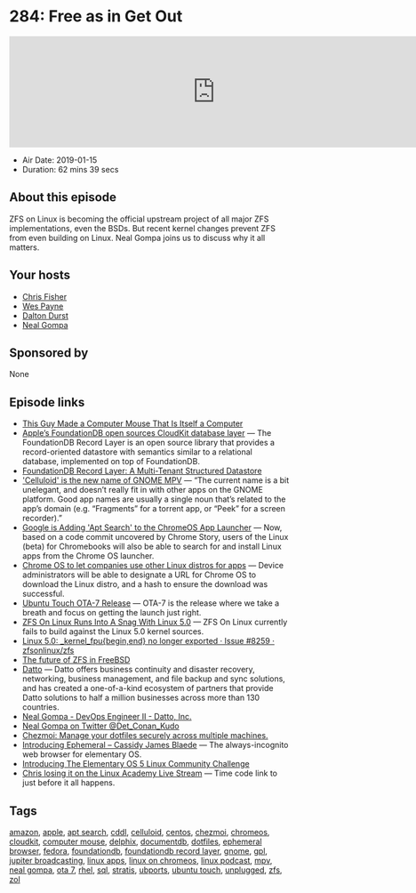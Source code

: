 # 284: Free as in Get Out

<iframe src="https://player.fireside.fm/v2/RUkczH-V+EkJhLE24?theme=dark" width="740" height="200" frameborder="0" scrolling="no"></iframe>

* Air Date: 2019-01-15
* Duration: 62 mins 39 secs

## About this episode

ZFS on Linux is becoming the official upstream project of all major ZFS implementations, even the BSDs. But recent kernel changes prevent ZFS from even building on Linux. Neal Gompa joins us to discuss why it all matters.

## Your hosts
* [Chris Fisher](https://linuxunplugged.com/hosts/chrislas)
* [Wes Payne](https://linuxunplugged.com/hosts/wes)
* [Dalton Durst](https://linuxunplugged.com/guests/daltondurst)
* [Neal Gompa](https://linuxunplugged.com/guests/nealgompa)

## Sponsored by

None



## Episode links

  * [This Guy Made a Computer Mouse That Is Itself a Computer](https://motherboard.vice.com/en_us/article/d3bnb7/this-guy-made-a-computer-mouse-that-is-itself-a-computer "This Guy Made a Computer Mouse That Is Itself a Computer")
  * [Apple’s FoundationDB open sources CloudKit database layer](https://9to5mac.com/2019/01/14/cloudkit-database-layer-open-source/ "Apple’s FoundationDB open sources CloudKit database layer") — The FoundationDB Record Layer is an open source library that provides a record-oriented datastore with semantics similar to a relational database, implemented on top of FoundationDB.
  * [FoundationDB Record Layer: A Multi-Tenant Structured Datastore](https://www.foundationdb.org/files/record-layer-paper.pdf "FoundationDB Record Layer: A Multi-Tenant Structured Datastore")
  * ['Celluloid' is the new name of GNOME MPV](https://www.omgubuntu.co.uk/2019/01/celluloid-new-name-for-gnome-mpv "'Celluloid' is the new name of GNOME MPV") — “The current name is a bit unelegant, and doesn’t really fit in with other apps on the GNOME platform. Good app names are usually a single noun that’s related to the app’s domain (e.g. “Fragments” for a torrent app, or “Peek” for a screen recorder).”
  * [Google is Adding 'Apt Search' to the ChromeOS App Launcher](https://www.omgubuntu.co.uk/2019/01/chrome-os-apt-search-in-launcher "Google is Adding 'Apt Search' to the ChromeOS App Launcher") — Now, based on a code commit uncovered by Chrome Story, users of the Linux (beta) for Chromebooks will also be able to search for and install Linux apps from the Chrome OS launcher. 
  * [Chrome OS to let companies use other Linux distros for apps](https://9to5google.com/2019/01/09/chrome-os-enterprise-linux-distros-apps/ "Chrome OS to let companies use other Linux distros for apps") — Device administrators will be able to designate a URL for Chrome OS to download the Linux distro, and a hash to ensure the download was successful.
  * [Ubuntu Touch OTA-7 Release](https://ubports.com/blog/ubports-blog-1/post/ubuntu-touch-ota-7-release-192 "Ubuntu Touch OTA-7 Release") — OTA-7 is the release where we take a breath and focus on getting the launch just right.
  * [ZFS On Linux Runs Into A Snag With Linux 5.0](https://www.phoronix.com/scan.php?page=news_item&px=ZFS-On-Linux-5.0-Problem "ZFS On Linux Runs Into A Snag With Linux 5.0") — ZFS On Linux currently fails to build against the Linux 5.0 kernel sources.
  * [Linux 5.0: _kernel_fpu{begin,end} no longer exported · Issue #8259 · zfsonlinux/zfs](https://github.com/zfsonlinux/zfs/issues/8259 "Linux 5.0: _kernel_fpu{begin,end} no longer exported · Issue #8259 · zfsonlinux/zfs")
  * [The future of ZFS in FreeBSD](https://lists.freebsd.org/pipermail/freebsd-current/2018-December/072422.html "The future of ZFS in FreeBSD")
  * [Datto](https://www.datto.com/ "Datto") — Datto offers business continuity and disaster recovery, networking, business management, and file backup and sync solutions, and has created a one-of-a-kind ecosystem of partners that provide Datto solutions to half a million businesses across more than 130 countries. 
  * [Neal Gompa - DevOps Engineer II - Datto, Inc.](https://www.linkedin.com/in/ngompa "Neal Gompa - DevOps Engineer II - Datto, Inc.")
  * [Neal Gompa on Twitter @Det_Conan_Kudo](https://twitter.com/det_conan_kudo?lang=en "Neal Gompa on Twitter @Det_Conan_Kudo")
  * [Chezmoi: Manage your dotfiles securely across multiple machines.](https://github.com/twpayne/chezmoi "Chezmoi: Manage your dotfiles securely across multiple machines.")
  * [Introducing Ephemeral – Cassidy James Blaede](https://medium.com/@cassidyjames/introducing-ephemeral-5105e3a1aa10 "Introducing Ephemeral – Cassidy James Blaede") — The always-incognito web browser for elementary OS.
  * [Introducing The Elementary OS 5 Linux Community Challenge](https://www.forbes.com/sites/jasonevangelho/2019/01/15/introducing-the-elementary-os-5-linux-community-challenge/#66a2e4a63810 "Introducing The Elementary OS 5 Linux Community Challenge")
  * [Chris losing it on the Linux Academy Live Stream](https://youtu.be/fMIhZtkOuqU?t=2935 "Chris losing it on the Linux Academy Live Stream") — Time code link to just before it all happens.



## Tags

[amazon](https://linuxunplugged.com/tags/amazon), [apple](https://linuxunplugged.com/tags/apple), [apt search](https://linuxunplugged.com/tags/apt%20search), [cddl](https://linuxunplugged.com/tags/cddl), [celluloid](https://linuxunplugged.com/tags/celluloid), [centos](https://linuxunplugged.com/tags/centos), [chezmoi](https://linuxunplugged.com/tags/chezmoi), [chromeos](https://linuxunplugged.com/tags/chromeos), [cloudkit](https://linuxunplugged.com/tags/cloudkit), [computer mouse](https://linuxunplugged.com/tags/computer%20mouse), [delphix](https://linuxunplugged.com/tags/delphix), [documentdb](https://linuxunplugged.com/tags/documentdb), [dotfiles](https://linuxunplugged.com/tags/dotfiles), [ephemeral browser](https://linuxunplugged.com/tags/ephemeral%20browser), [fedora](https://linuxunplugged.com/tags/fedora), [foundationdb](https://linuxunplugged.com/tags/foundationdb), [foundationdb record layer](https://linuxunplugged.com/tags/foundationdb%20record%20layer), [gnome](https://linuxunplugged.com/tags/gnome), [gpl](https://linuxunplugged.com/tags/gpl), [jupiter broadcasting](https://linuxunplugged.com/tags/jupiter%20broadcasting), [linux apps](https://linuxunplugged.com/tags/linux%20apps), [linux on chromeos](https://linuxunplugged.com/tags/linux%20on%20chromeos), [linux podcast](https://linuxunplugged.com/tags/linux%20podcast), [mpv](https://linuxunplugged.com/tags/mpv), [neal gompa](https://linuxunplugged.com/tags/neal%20gompa), [ota 7](https://linuxunplugged.com/tags/ota%207), [rhel](https://linuxunplugged.com/tags/rhel), [sql](https://linuxunplugged.com/tags/sql), [stratis](https://linuxunplugged.com/tags/stratis), [ubports](https://linuxunplugged.com/tags/ubports), [ubuntu touch](https://linuxunplugged.com/tags/ubuntu%20touch), [unplugged](https://linuxunplugged.com/tags/unplugged), [zfs](https://linuxunplugged.com/tags/zfs), [zol](https://linuxunplugged.com/tags/zol)